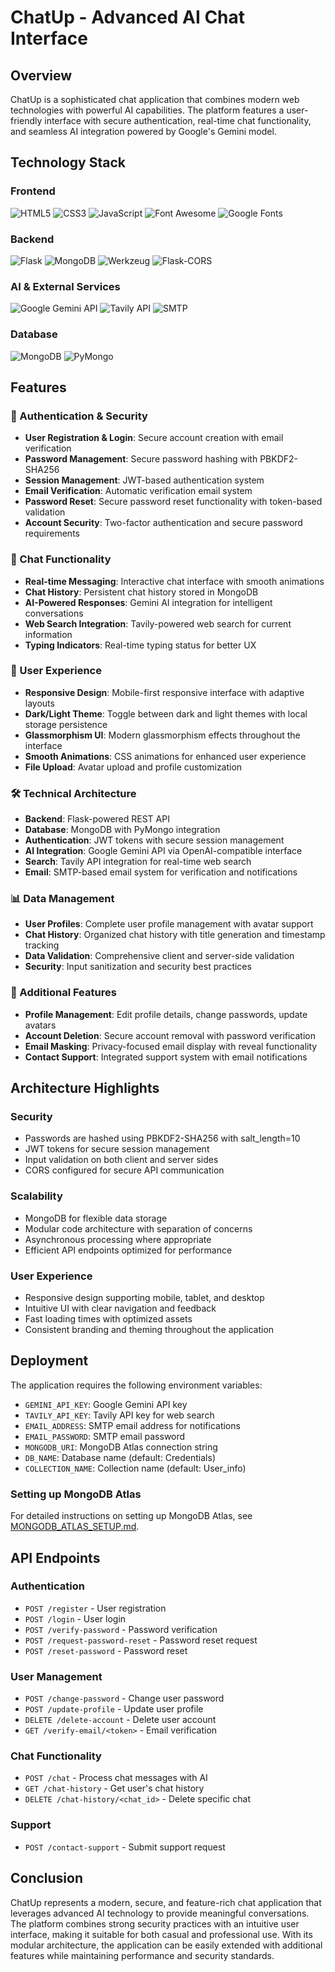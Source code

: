 # ChatUp - Advanced AI Chat Interface

## Overview
ChatUp is a sophisticated chat application that combines modern web technologies with powerful AI capabilities. The platform features a user-friendly interface with secure authentication, real-time chat functionality, and seamless AI integration powered by Google's Gemini model.

## Technology Stack

### Frontend  
![HTML5](https://img.shields.io/badge/HTML5-E34F26?logo=html5&logoColor=white&style=flat)  ![CSS3](https://img.shields.io/badge/CSS3-1572B6?logo=css3&logoColor=white&style=flat)  ![JavaScript](https://img.shields.io/badge/JavaScript-F7DF1E?logo=javascript&logoColor=black&style=flat)  ![Font Awesome](https://img.shields.io/badge/Font_Awesome-528DD7?logo=fontawesome&logoColor=white&style=flat)  ![Google Fonts](https://img.shields.io/badge/Google%20Fonts-4285F4?logo=google&logoColor=white&style=flat)  

### Backend  
![Flask](https://img.shields.io/badge/Flask-000000?logo=flask&logoColor=white&style=flat)  ![MongoDB](https://img.shields.io/badge/MongoDB-47A248?logo=mongodb&logoColor=white&style=flat)  ![Werkzeug](https://img.shields.io/badge/Werkzeug-005F73?logo=python&logoColor=white&style=flat)  ![Flask-CORS](https://img.shields.io/badge/Flask-CORS-000000?logo=flask&logoColor=white&style=flat)  

### AI & External Services  
![Google Gemini API](https://img.shields.io/badge/Google%20Gemini-4285F4?logo=google&logoColor=white&style=flat)  ![Tavily API](https://img.shields.io/badge/Tavily-00ADEF?style=flat)  ![SMTP](https://img.shields.io/badge/SMTP-D14836?logo=gmail&logoColor=white&style=flat)  

### Database  
![MongoDB](https://img.shields.io/badge/MongoDB-47A248?logo=mongodb&logoColor=white&style=flat)  ![PyMongo](https://img.shields.io/badge/PyMongo-47A248?logo=python&logoColor=white&style=flat) 

## Features

### 🔐 Authentication & Security
- **User Registration & Login**: Secure account creation with email verification
- **Password Management**: Secure password hashing with PBKDF2-SHA256
- **Session Management**: JWT-based authentication system
- **Email Verification**: Automatic verification email system
- **Password Reset**: Secure password reset functionality with token-based validation
- **Account Security**: Two-factor authentication and secure password requirements

### 💬 Chat Functionality
- **Real-time Messaging**: Interactive chat interface with smooth animations
- **Chat History**: Persistent chat history stored in MongoDB
- **AI-Powered Responses**: Gemini AI integration for intelligent conversations
- **Web Search Integration**: Tavily-powered web search for current information
- **Typing Indicators**: Real-time typing status for better UX

### 🎨 User Experience
- **Responsive Design**: Mobile-first responsive interface with adaptive layouts
- **Dark/Light Theme**: Toggle between dark and light themes with local storage persistence
- **Glassmorphism UI**: Modern glassmorphism effects throughout the interface
- **Smooth Animations**: CSS animations for enhanced user experience
- **File Upload**: Avatar upload and profile customization

### 🛠️ Technical Architecture
- **Backend**: Flask-powered REST API
- **Database**: MongoDB with PyMongo integration
- **Authentication**: JWT tokens with secure session management
- **AI Integration**: Google Gemini API via OpenAI-compatible interface
- **Search**: Tavily API integration for real-time web search
- **Email**: SMTP-based email system for verification and notifications

### 📊 Data Management
- **User Profiles**: Complete user profile management with avatar support
- **Chat History**: Organized chat history with title generation and timestamp tracking
- **Data Validation**: Comprehensive client and server-side validation
- **Security**: Input sanitization and security best practices

### 🎯 Additional Features
- **Profile Management**: Edit profile details, change passwords, update avatars
- **Account Deletion**: Secure account removal with password verification
- **Email Masking**: Privacy-focused email display with reveal functionality
- **Contact Support**: Integrated support system with email notifications


## Architecture Highlights

### Security
- Passwords are hashed using PBKDF2-SHA256 with salt_length=10
- JWT tokens for secure session management
- Input validation on both client and server sides
- CORS configured for secure API communication

### Scalability
- MongoDB for flexible data storage
- Modular code architecture with separation of concerns
- Asynchronous processing where appropriate
- Efficient API endpoints optimized for performance

### User Experience
- Responsive design supporting mobile, tablet, and desktop
- Intuitive UI with clear navigation and feedback
- Fast loading times with optimized assets
- Consistent branding and theming throughout the application

## Deployment

The application requires the following environment variables:
- `GEMINI_API_KEY`: Google Gemini API key
- `TAVILY_API_KEY`: Tavily API key for web search
- `EMAIL_ADDRESS`: SMTP email address for notifications
- `EMAIL_PASSWORD`: SMTP email password
- `MONGODB_URI`: MongoDB Atlas connection string
- `DB_NAME`: Database name (default: Credentials)
- `COLLECTION_NAME`: Collection name (default: User_info)

### Setting up MongoDB Atlas

For detailed instructions on setting up MongoDB Atlas, see [MONGODB_ATLAS_SETUP.md](MONGODB_ATLAS_SETUP.md).

## API Endpoints

### Authentication
- `POST /register` - User registration
- `POST /login` - User login
- `POST /verify-password` - Password verification
- `POST /request-password-reset` - Password reset request
- `POST /reset-password` - Password reset

### User Management
- `POST /change-password` - Change user password
- `POST /update-profile` - Update user profile
- `DELETE /delete-account` - Delete user account
- `GET /verify-email/<token>` - Email verification

### Chat Functionality
- `POST /chat` - Process chat messages with AI
- `GET /chat-history` - Get user's chat history
- `DELETE /chat-history/<chat_id>` - Delete specific chat

### Support
- `POST /contact-support` - Submit support request

## Conclusion

ChatUp represents a modern, secure, and feature-rich chat application that leverages advanced AI technology to provide meaningful conversations. The platform combines strong security practices with an intuitive user interface, making it suitable for both casual and professional use. With its modular architecture, the application can be easily extended with additional features while maintaining performance and security standards.
